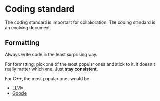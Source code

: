 # Coding standard

The coding standard is important for collaboration.
The coding standard is an evolving document.

## Formatting

Always write code in the least surprising way.

For formatting, pick one of the most popular ones and stick to it.
It doesn't really matter which one.
Just **stay consistent**.

For C++, the most popular ones would be :
- [LLVM](https://llvm.org/docs/CodingStandards.html)
- [Google](https://google.github.io/styleguide/cppguide.html)
